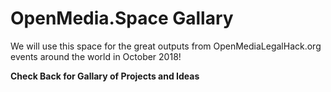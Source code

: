 # OpenMedia.Space Gallary


We will use this space for the great outputs from OpenMediaLegalHack.org events around the world in October 2018!

**Check Back for Gallary of Projects and Ideas**
